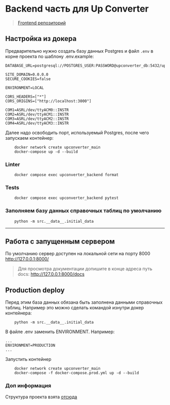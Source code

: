 # Backend часть для Up Converter
> [Frontend репозиторий](https://github.com/TimofeyTst/up_converter_frontend) 
## Настройка из докера
Предварительно нужно создать базу данных Postgres и файл ```.env``` в корне проекта по шаблону .env.example:
```
DATABASE_URL=postgresql://POSTGRES_USER:PASSWORD@upconverter_db:5432/upconverter

SITE_DOMAIN=0.0.0.0
SECURE_COOKIES=false

ENVIRONMENT=LOCAL

CORS_HEADERS=["*"]
CORS_ORIGINS=["http://localhost:3000"]

COM1=ASRL/dev/ttyACM0::INSTR
COM2=ASRL/dev/ttyACM1::INSTR
COM3=ASRL/dev/ttyACM2::INSTR
COM4=ASRL/dev/ttyACM3::INSTR
```
Далее надо освободить порт, используемый Postgres, после чего запускаем контейнер:

```
    docker network create upconverter_main
    docker-compose up -d --build
```
### Linter
```
    docker compose exec upconverter_backend format
```

### Tests
```
    docker compose exec upconverter_backend pytest
```
### Заполняем базу данных справочных таблиц по умолчанию
``` 
    python -m src.__data__.initial_data 
```

------
## Работа с запущенным сервером
По умолчанию сервер доступен на локальной сети на порту 8000
http://127.0.0.1:8000/
> Для просмотра документации допишите в конце адреса путь docs:
> http://127.0.0.1:8000/docs

## Production deploy
Перед этим база данных обязана быть заполнена данными справочных таблиц. Например это можно сделать командой изнутри докер контейнера:
``` 
    python -m src.__data__.initial_data 
```
В файле .env заменить ENVIRONMENT. Например: 

```
...
ENVIRONMENT=PRODUCTION
...
```

Запустить контейнер
```
    docker network create upconverter_main
    docker-compose -f docker-compose.prod.yml up -d --build
```


### Доп информация
Структура проекта взята [отсюда](https://github.com/zhanymkanov/fastapi-best-practices#1-project-structure-consistent--predictable)